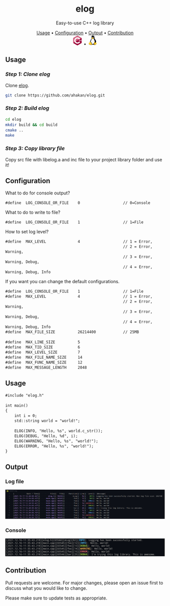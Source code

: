 <!-- markdownlint-configure-file {
  "MD013": {
    "code_blocks": false,
    "tables": false
  },
  "MD033": false,
  "MD041": false
} -->

<div align="center">

# elog

Easy-to-use C++ log library

[Usage](#usage) •
[Configuration](#configuration) •
[Output](#output) •
[Contribution](#contribution) 
<br>
<img src="https://raw.githubusercontent.com/devicons/devicon/master/icons/cplusplus/cplusplus-original.svg" width="32" /> •
<img src="https://raw.githubusercontent.com/devicons/devicon/master/icons/linux/linux-original.svg" width="32" />
</div>


## Usage
### *Step 1: Clone elog*

Clone [elog][elog].

```sh
git clone https://github.com/ahakan/elog.git  
```

### *Step 2: Build elog*
```sh
cd elog
mkdir build && cd build
cmake ..
make  
```
### *Step 3: Copy library file*
Copy src file with libelog.a and inc file to your project library folder and use it!


## Configuration
What to do for console output?
```
#define  LOG_CONSOLE_OR_FILE    0                   // 0=Console
```

What to do to write to file?
```
#define  LOG_CONSOLE_OR_FILE    1                   // 1=File
```

How to set log level?
```
#define  MAX_LEVEL              4                   // 1 = Error, 
                                                    // 2 = Error, Warning, 
                                                    // 3 = Error, Warning, Debug, 
                                                    // 4 = Error, Warning, Debug, Info
```

If you want you can change the default configurations.
```
#define  LOG_CONSOLE_OR_FILE    1                   // 1=File
#define  MAX_LEVEL              4                   // 1 = Error, 
                                                    // 2 = Error, Warning, 
                                                    // 3 = Error, Warning, Debug, 
                                                    // 4 = Error, Warning, Debug, Info
#define  MAX_FILE_SIZE          26214400            // 25MB

#define  MAX_LINE_SIZE          5
#define  MAX_TID_SIZE           6
#define  MAX_LEVEL_SIZE         7
#define  MAX_FILE_NAME_SIZE     14
#define  MAX_FUNC_NAME_SIZE     12
#define  MAX_MESSAGE_LENGTH     2048  
```

## Usage

```
#include "elog.h"

int main()
{
    int i = 0; 
    std::string world = "world!";

    ELOG(INFO, "Hello, %s", world.c_str());
    ELOG(DEBUG, "Hello, %d", i);
    ELOG(WARNING, "Hello, %s", "world!");
    ELOG(ERROR, "Hello, %s", "world!");
}
```

## Output

### Log file
<p float="left">
    <img src="https://github.com/AHakan/eLog/blob/master/ss.png"/>
</p>

### Console
<p float="left">
    <img src="https://github.com/AHakan/eLog/blob/master/ss-console.png"/>
</p>

## Contribution
Pull requests are welcome. For major changes, please open an issue first to discuss what you would like to change.

Please make sure to update tests as appropriate.


[elog]: https://github.com/ahakan/elog.git
